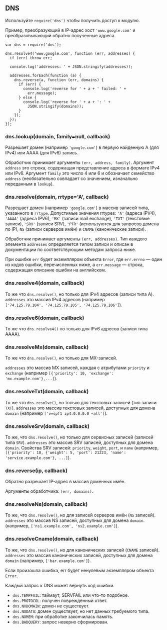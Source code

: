 ## DNS

Используйте `require('dns')` чтобы получить доступ к модулю.

Пример, преобразующий в IP-адрес хост `'www.google.com'`
и преобразовывающий обратно полученные адреса.

    var dns = require('dns');

    dns.resolve4('www.google.com', function (err, addresses) {
      if (err) throw err;

      console.log('addresses: ' + JSON.stringify(addresses));

      addresses.forEach(function (a) {
        dns.reverse(a, function (err, domains) {
          if (err) {
            console.log('reverse for ' + a + ' failed: ' +
              err.message);
          } else {
            console.log('reverse for ' + a + ': ' +
              JSON.stringify(domains));
          }
        });
      });
    });

### dns.lookup(domain, family=null, callback)

Разрешает домен (например `'google.com'`) в первую найденную A (для IPv4) или
AAAA (для IPv6) запись.

Обработчик принимает аргументы `(err, address, family)`.  Аргумент `address` это строка, содержащая представление адреса в формате IPv4 или IPv6. Аргумент `family` это число 4 или 6 и обозначает семейство `address` (необязательно совпадает со значением, изначально переданным в `lookup`).


### dns.resolve(domain, rrtype='A', callback)

Разрешает домен (например `'google.com'`) в массив записей типа, указанного в `rrtype`.
Допустимые значения rrtypes: `'A'` (адреса IPV4), `'AAAA'` (адреса IPV6),
`'MX'` (записи mail exchange), `'TXT'` (текстовые записи), `'SRV'` (записи SRV), `'PTR'` (используются для запросов домена по IP), `NS` (записи серверов имён)
и `CNAME` (канонические записи).

Обработчик принимает аргументы `(err, addresses)`. Тип каждого элемента `addresses`
определяется типом записи и описан в документации по соответствующим методам запроса ниже.

При ошибке `err` будет экземпляром объекта `Error`, где `err.errno` — один из кодов ошибки, перечисленных ниже, а `err.message` — строка, содержащая описание ошибки на английском.

### dns.resolve4(domain, callback)

То же что `dns.resolve()`, но только для IPv4 адресов (записи типа A).
`addresses` это массив IPv4 адресов (например  
`['74.125.79.104', '74.125.79.105', '74.125.79.106']`).

### dns.resolve6(domain, callback)

То же что `dns.resolve4()` но только для IPv6 адресов (записи типа AAAA).

### dns.resolveMx(domain, callback)

То же что `dns.resolve()`, но только для MX-записей.

`addresses` это массив MX записей, каждая с атрибутами `priority` и `exchange`
(например `[{'priority': 10, 'exchange': 'mx.example.com'},...]`).

### dns.resolveTxt(domain, callback)

То же что `dns.resolve()`, но только для текстовых записей (тип записи `TXT`).
`addresses` это массив текстовых записей, доступных для домена `domain`
(например `['v=spf1 ip4:0.0.0.0 ~all']`).

### dns.resolveSrv(domain, callback)

То же, что `dns.resolve()`, но только для сервисных записей (записей типа `SRV`).
`addresses` это массив SRV записей, доступных для домена `domain`.
Свойства SRV записей: `priority`, `weight`, `port`, и `name`
(например, `[{'priority': 10, {'weight': 5, 'port': 21223, 'name': 'service.example.com'}, ...]`).

### dns.reverse(ip, callback)

Обратно разрешает IP-адрес в массив доменных имён.

Аргументы обработчика: `(err, domains)`.

### dns.resolveNs(domain, callback)

То же, что `dns.resolve()`, но для записей серверов имён (`NS` записей).
`addresses` это массив NS записей, доступных для домена `domain`.
(например, `['ns1.example.com', 'ns2.example.com']`).

### dns.resolveCname(domain, callback)

То же, что `dns.resolve()`, но для канонических записей (`CNAME`
записей). `addresses` это массив канонических записей, доступных для домена
`domain` (например, `['bar.example.com']`).


Если произошла ошибка, err будет ненулевым экземпляром объекта `Error`.

Каждый запрос к DNS может вернуть код ошибки.

- `dns.TEMPFAIL`: таймаут, SERVFAIL или что-то подобное.
- `dns.PROTOCOL`: получен повреждённый ответ.
- `dns.NXDOMAIN`: домен не существует.
- `dns.NODATA`: домен существует, но нет данных требуемого типа.
- `dns.NOMEM`: при обработке закончилась память.
- `dns.BADQUERY`: запрос неверно сформирован.
